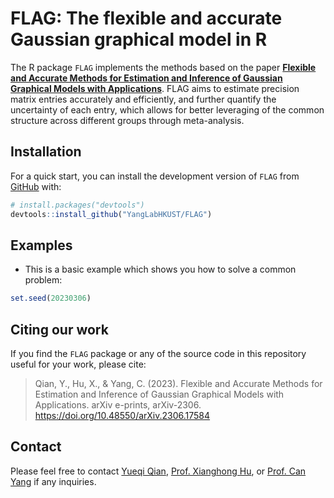 # FLAG: The flexible and accurate Gaussian graphical model in R

The R package `FLAG` implements the methods based on the paper [**Flexible and Accurate Methods for Estimation and Inference of Gaussian Graphical Models with Applications**](https://doi.org/10.48550/arXiv.2306.17584).
FLAG aims to estimate precision matrix entries accurately and efficiently, and further quantify the uncertainty of each entry, which allows for better leveraging of the common structure across different groups through meta-analysis.

## Installation

For a quick start, you can install the development version of `FLAG`
from [GitHub](https://github.com/) with:

``` r
# install.packages("devtools")
devtools::install_github("YangLabHKUST/FLAG")
```

## Examples

- This is a basic example which shows you how to solve a common problem:

``` r
set.seed(20230306)
```


## Citing our work

If you find the `FLAG` package or any of the source code in this
repository useful for your work, please cite:

> Qian, Y., Hu, X., & Yang, C. (2023).
> Flexible and Accurate Methods for Estimation and Inference of Gaussian Graphical Models with Applications.
> arXiv e-prints, arXiv-2306.
> <https://doi.org/10.48550/arXiv.2306.17584>

## Contact

Please feel free to contact [Yueqi
Qian](mailto:yqianai@connect.ust.hk), [Prof. Xianghong Hu](mailto:maxhu@ust.hk), or [Prof. Can
Yang](mailto:macyang@ust.hk) if any inquiries.
